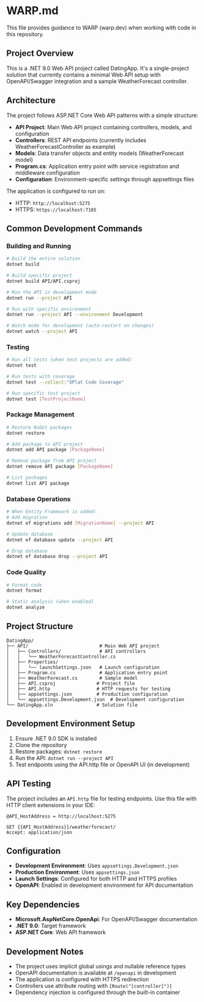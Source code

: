 # WARP.md

This file provides guidance to WARP (warp.dev) when working with code in this repository.

## Project Overview

This is a .NET 9.0 Web API project called DatingApp. It's a single-project solution that currently contains a minimal Web API setup with OpenAPI/Swagger integration and a sample WeatherForecast controller.

## Architecture

The project follows ASP.NET Core Web API patterns with a simple structure:

- **API Project**: Main Web API project containing controllers, models, and configuration
- **Controllers**: REST API endpoints (currently includes WeatherForecastController as example)
- **Models**: Data transfer objects and entity models (WeatherForecast model)
- **Program.cs**: Application entry point with service registration and middleware configuration
- **Configuration**: Environment-specific settings through appsettings files

The application is configured to run on:
- HTTP: `http://localhost:5275`
- HTTPS: `https://localhost:7185`

## Common Development Commands

### Building and Running
```bash
# Build the entire solution
dotnet build

# Build specific project
dotnet build API/API.csproj

# Run the API in development mode
dotnet run --project API

# Run with specific environment
dotnet run --project API --environment Development

# Watch mode for development (auto-restart on changes)
dotnet watch --project API
```

### Testing
```bash
# Run all tests (when test projects are added)
dotnet test

# Run tests with coverage
dotnet test --collect:"XPlat Code Coverage"

# Run specific test project
dotnet test [TestProjectName]
```

### Package Management
```bash
# Restore NuGet packages
dotnet restore

# Add package to API project
dotnet add API package [PackageName]

# Remove package from API project
dotnet remove API package [PackageName]

# List packages
dotnet list API package
```

### Database Operations
```bash
# When Entity Framework is added:
# Add migration
dotnet ef migrations add [MigrationName] --project API

# Update database
dotnet ef database update --project API

# Drop database
dotnet ef database drop --project API
```

### Code Quality
```bash
# Format code
dotnet format

# Static analysis (when enabled)
dotnet analyze
```

## Project Structure

```
DatingApp/
├── API/                          # Main Web API project
│   ├── Controllers/              # API controllers
│   │   └── WeatherForecastController.cs
│   ├── Properties/
│   │   └── launchSettings.json   # Launch configuration
│   ├── Program.cs                # Application entry point
│   ├── WeatherForecast.cs        # Sample model
│   ├── API.csproj               # Project file
│   ├── API.http                 # HTTP requests for testing
│   ├── appsettings.json         # Production configuration
│   └── appsettings.Development.json  # Development configuration
└── DatingApp.sln                # Solution file
```

## Development Environment Setup

1. Ensure .NET 9.0 SDK is installed
2. Clone the repository
3. Restore packages: `dotnet restore`
4. Run the API: `dotnet run --project API`
5. Test endpoints using the API.http file or OpenAPI UI (in development)

## API Testing

The project includes an `API.http` file for testing endpoints. Use this file with HTTP client extensions in your IDE:

```http
@API_HostAddress = http://localhost:5275

GET {{API_HostAddress}}/weatherforecast/
Accept: application/json
```

## Configuration

- **Development Environment**: Uses `appsettings.Development.json`
- **Production Environment**: Uses `appsettings.json`
- **Launch Settings**: Configured for both HTTP and HTTPS profiles
- **OpenAPI**: Enabled in development environment for API documentation

## Key Dependencies

- **Microsoft.AspNetCore.OpenApi**: For OpenAPI/Swagger documentation
- **.NET 9.0**: Target framework
- **ASP.NET Core**: Web API framework

## Development Notes

- The project uses implicit global usings and nullable reference types
- OpenAPI documentation is available at `/openapi` in development
- The application is configured with HTTPS redirection
- Controllers use attribute routing with `[Route("[controller]")]`
- Dependency injection is configured through the built-in container
